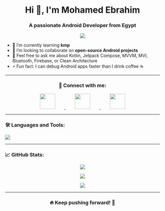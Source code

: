<h1 align="center">Hi 👋, I'm Mohamed Ebrahim</h1>
<h3 align="center">A passionate Android Developer from Egypt</h3>
<p align="center">
  <img src="https://readme-typing-svg.herokuapp.com/?lines=Android+Developer;Kotlin+Expert;Clean+Architecture+Enthusiast;Programming+Lover;Open+Source+Contributor&center=true&width=700&height=45" />
</p>

- 🌱 I’m currently learning **kmp**
- 👯 I’m looking to collaborate on **open-source Android projects**
- 💬 Feel free to ask me about Kotlin, Jetpack Compose, MVVM, MVI, Bluetooth, Firebase, or Clean Architecture
- ⚡ Fun fact: I can debug Android apps faster than I drink coffee ☕

---
<h3 align="center">📱 Connect with me:</h3>
<p align="center">
  <a href="mailto:mohamedebrahem1447@gmail.com">
    <img src="https://skillicons.dev/icons?i=gmail" width="50" style="margin: 0 30px;" />
  </a>
  <a href="https://www.linkedin.com/in/mohamed-ebrahim13/">
    <img src="https://skillicons.dev/icons?i=linkedin" width="50" style="margin: 0 30px;" />
  </a>
  <a href="https://github.com/mohamedebrahem13">
    <img src="https://skillicons.dev/icons?i=github" width="50" style="margin: 0 30px;" />
  </a>
</p>

---

<h3 align="left">🛠 Languages and Tools:</h3>
<p align="left">
  <img src="https://skillicons.dev/icons?i=kotlin,androidstudio,firebase,git,github,figma,gradle,idea" />
</p>

---

<h3 align="left">📈 GitHub Stats:</h3>
<p align="center">
  <img src="https://github-readme-stats.vercel.app/api?username=mohamedebrahem13&show_icons=true&theme=tokyonight&hide_title=true&count_private=true" />
</p>

<p align="center">
  <img src="https://streak-stats.demolab.com?user=mohamedebrahem13&theme=tokyonight" />
</p>

<p align="center">
  <img src="https://github-readme-stats.vercel.app/api/top-langs/?username=mohamedebrahem13&layout=compact&theme=tokyonight&hide=html,css" />
</p>

---

<h3 align="center">🔥 Keep pushing forward! 🚀</h3>
